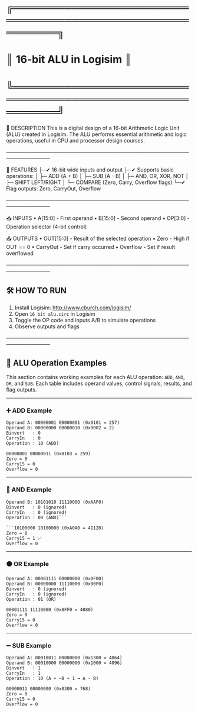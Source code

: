 # ╔════════════════════════════════════════════════════════╗
# ║               16-bit ALU in Logisim                   ║
# ╚════════════════════════════════════════════════════════╝

📘 DESCRIPTION
This is a digital design of a 16-bit Arithmetic Logic Unit (ALU)
created in Logisim. The ALU performs essential arithmetic and
logic operations, useful in CPU and processor design courses.

──────────────────────────────────────────────────────────────

🧠 FEATURES
├─✔ 16-bit wide inputs and output
├─✔ Supports basic operations:
│    ├─ ADD (A + B)
│    ├─ SUB (A - B)
│    ├─ AND, OR, XOR, NOT
│    ├─ SHIFT LEFT/RIGHT
│    └─ COMPARE (Zero, Carry, Overflow flags)
└─✔ Flag outputs: Zero, CarryOut, Overflow

──────────────────────────────────────────────────────────────

📥 INPUTS
• A[15:0]   - First operand
• B[15:0]   - Second operand
• OP[3:0]   - Operation selector (4-bit control)

📤 OUTPUTS
• OUT[15:0] - Result of the selected operation
• Zero      - High if OUT == 0
• CarryOut  - Set if carry occurred
• Overflow  - Set if result overflowed

──────────────────────────────────────────────────────────────

## 🛠 HOW TO RUN
1. Install Logisim: http://www.cburch.com/logisim/
2. Open `16 bit alu.circ` in Logisim
3. Toggle the OP code and inputs A/B to simulate operations
4. Observe outputs and flags

──────────────────────────────────────────────────────────────

## 🧪 ALU Operation Examples

This section contains working examples for each ALU operation: `ADD`, `AND`, `OR`, and `SUB`. Each table includes operand values, control signals, results, and flag outputs.

---

### ➕ ADD Example

```text
Operand A: 00000001 00000001 (0x0101 = 257)
Operand B: 00000000 00000010 (0x0002 = 2)
Binvert   : 0
CarryIn   : 0
Operation : 10 (ADD)
```

```Result:
00000001 00000011 (0x0103 = 259)
Zero = 0
Carry15 = 0
Overflow = 0
```

---

### 🔀 AND Example

```Operand A: 11110000 10101010 (0xF0AA)
Operand B: 10101010 11110000 (0xAAF0)
Binvert   : 0 (ignored)
CarryIn   : 0 (ignored)
Operation : 00 (AND)```

```10100000 10100000 (0xA0A0 = 41120)
Zero = 0
Carry15 = 1 ✅
Overflow = 0
```

---

### 🟠 OR Example
```
Operand A: 00001111 00000000 (0x0F00)
Operand B: 00000000 11110000 (0x00F0)
Binvert   : 0 (ignored)
CarryIn   : 0 (ignored)
Operation : 01 (OR)
```

```
00001111 11110000 (0x0FF0 = 4080)
Zero = 0
Carry15 = 0
Overflow = 0
```

---

### ➖ SUB Example
```
Operand A: 00010011 00000000 (0x1300 = 4864)
Operand B: 00010000 00000000 (0x1000 = 4096)
Binvert   : 1
CarryIn   : 1
Operation : 10 (A + ~B + 1 → A - B)
```

```
00000011 00000000 (0x0300 = 768)
Zero = 0
Carry15 = 0
Overflow = 0
```
